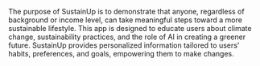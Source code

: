 The purpose of SustainUp is to demonstrate that anyone, regardless of background or income level, can take meaningful steps toward a more sustainable lifestyle. This app is designed to educate users about climate change, sustainability practices, and the role of AI in creating a greener future. SustainUp provides personalized information tailored to users' habits, preferences, and goals, empowering them to make changes.
